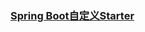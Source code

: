 ### [Spring Boot自定义Starter](https://github.com/timebusker/spring-boot/tree/master/spring-boot-19-Definition-Starter/)  


